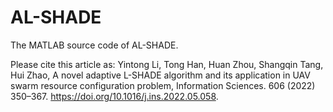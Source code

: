 # AL-SHADE
The MATLAB source code of AL-SHADE. 

Please cite this article as: Yintong Li, Tong Han, Huan Zhou, Shangqin Tang, Hui Zhao, A novel adaptive L-SHADE algorithm and its application in UAV swarm resource configuration problem, Information Sciences. 606 (2022) 350–367. https://doi.org/10.1016/j.ins.2022.05.058.
